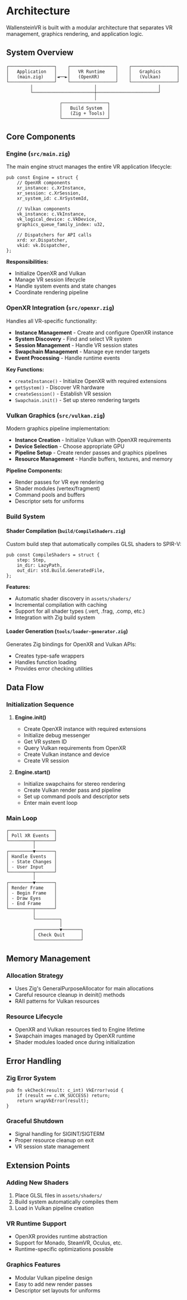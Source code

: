 # Architecture

WallensteinVR is built with a modular architecture that separates VR management, graphics rendering, and application logic.

## System Overview

```
┌─────────────────┐    ┌─────────────────┐    ┌─────────────────┐
│   Application   │    │   VR Runtime    │    │   Graphics      │
│   (main.zig)    │◄──►│   (OpenXR)      │    │   (Vulkan)      │
└─────────────────┘    └─────────────────┘    └─────────────────┘
         │                       │                       │
         └───────────────────────┼───────────────────────┘
                                 │
                    ┌─────────────────┐
                    │   Build System  │
                    │   (Zig + Tools) │
                    └─────────────────┘
```

## Core Components

### Engine (`src/main.zig`)

The main engine struct manages the entire VR application lifecycle:

```zig
pub const Engine = struct {
    // OpenXR components
    xr_instance: c.XrInstance,
    xr_session: c.XrSession,
    xr_system_id: c.XrSystemId,
    
    // Vulkan components
    vk_instance: c.VkInstance,
    vk_logical_device: c.VkDevice,
    graphics_queue_family_index: u32,
    
    // Dispatchers for API calls
    xrd: xr.Dispatcher,
    vkid: vk.Dispatcher,
};
```

**Responsibilities:**
- Initialize OpenXR and Vulkan
- Manage VR session lifecycle
- Handle system events and state changes
- Coordinate rendering pipeline

### OpenXR Integration (`src/openxr.zig`)

Handles all VR-specific functionality:

- **Instance Management** - Create and configure OpenXR instance
- **System Discovery** - Find and select VR system
- **Session Management** - Handle VR session states
- **Swapchain Management** - Manage eye render targets
- **Event Processing** - Handle runtime events

**Key Functions:**
- `createInstance()` - Initialize OpenXR with required extensions
- `getSystem()` - Discover VR hardware
- `createSession()` - Establish VR session
- `Swapchain.init()` - Set up stereo rendering targets

### Vulkan Graphics (`src/vulkan.zig`)

Modern graphics pipeline implementation:

- **Instance Creation** - Initialize Vulkan with OpenXR requirements
- **Device Selection** - Choose appropriate GPU
- **Pipeline Setup** - Create render passes and graphics pipelines
- **Resource Management** - Handle buffers, textures, and memory

**Pipeline Components:**
- Render passes for VR eye rendering
- Shader modules (vertex/fragment)
- Command pools and buffers
- Descriptor sets for uniforms

### Build System

#### Shader Compilation (`build/CompileShaders.zig`)

Custom build step that automatically compiles GLSL shaders to SPIR-V:

```zig
pub const CompileShaders = struct {
    step: Step,
    in_dir: LazyPath,
    out_dir: std.Build.GeneratedFile,
};
```

**Features:**
- Automatic shader discovery in `assets/shaders/`
- Incremental compilation with caching
- Support for all shader types (.vert, .frag, .comp, etc.)
- Integration with Zig build system

#### Loader Generation (`tools/loader-generator.zig`)

Generates Zig bindings for OpenXR and Vulkan APIs:
- Creates type-safe wrappers
- Handles function loading
- Provides error checking utilities

## Data Flow

### Initialization Sequence

1. **Engine.init()**
   - Create OpenXR instance with required extensions
   - Initialize debug messenger
   - Get VR system ID
   - Query Vulkan requirements from OpenXR
   - Create Vulkan instance and device
   - Create VR session

2. **Engine.start()**
   - Initialize swapchains for stereo rendering
   - Create Vulkan render pass and pipeline
   - Set up command pools and descriptor sets
   - Enter main event loop

### Main Loop

```
┌─────────────────┐
│ Poll XR Events  │
└─────────┬───────┘
          │
┌─────────▼───────┐
│ Handle Events   │
│ - State Changes │
│ - User Input    │
└─────────┬───────┘
          │
┌─────────▼───────┐
│ Render Frame    │
│ - Begin Frame   │
│ - Draw Eyes     │
│ - End Frame     │
└─────────┬───────┘
          │
          └─────────┐
                    │
          ┌─────────▼───────┐
          │ Check Quit      │
          └─────────────────┘
```

## Memory Management

### Allocation Strategy
- Uses Zig's GeneralPurposeAllocator for main allocations
- Careful resource cleanup in deinit() methods
- RAII patterns for Vulkan resources

### Resource Lifecycle
- OpenXR and Vulkan resources tied to Engine lifetime
- Swapchain images managed by OpenXR runtime
- Shader modules loaded once during initialization

## Error Handling

### Zig Error System
```zig
pub fn vkCheck(result: c_int) VkError!void {
    if (result == c.VK_SUCCESS) return;
    return wrapVkError(result);
}
```

### Graceful Shutdown
- Signal handling for SIGINT/SIGTERM
- Proper resource cleanup on exit
- VR session state management

## Extension Points

### Adding New Shaders
1. Place GLSL files in `assets/shaders/`
2. Build system automatically compiles them
3. Load in Vulkan pipeline creation

### VR Runtime Support
- OpenXR provides runtime abstraction
- Support for Monado, SteamVR, Oculus, etc.
- Runtime-specific optimizations possible

### Graphics Features
- Modular Vulkan pipeline design
- Easy to add new render passes
- Descriptor set layouts for uniforms